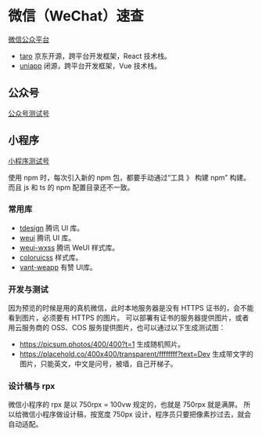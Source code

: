 # 微信（WeChat）速查

[微信公众平台](https://mp.weixin.qq.com/)

- [taro](https://github.com/nervjs/taro) 京东开源，跨平台开发框架，React 技术栈。
- [uniapp](https://uniapp.dcloud.net.cn/) 闭源，跨平台开发框架，Vue 技术栈。

## 公众号

[公众号测试号](https://mp.weixin.qq.com/debug/cgi-bin/sandbox?t=sandbox/login)

## 小程序

[小程序测试号](https://mp.weixin.qq.com/wxamp/sandbox)

使用 npm 时，每次引入新的 npm 包，都要手动通过“工具 》 构建 npm” 构建。而且 js 和 ts 的 npm 配置目录还不一致。

### 常用库

- [tdesign](https://github.com/Tencent/tdesign-miniprogram) 腾讯 UI 库。
- [weui](https://github.com/Tencent/weui) 腾讯 UI 库。
- [weui-wxss](https://github.com/Tencent/weui-wxss) 腾讯 WeUI 样式库。
- [coloruicss](https://github.com/weilanwl/coloruicss) 样式库。
- [vant-weapp](https://github.com/youzan/vant-weapp) 有赞 UI库。

### 开发与测试

因为预览的时候是用的真机微信，此时本地服务器是没有 HTTPS 证书的，会不能看到图片，必须要有 HTTPS 的图片。
可以部署有证书的服务器提供图片，或者用云服务商的 OSS、COS 服务提供图片，也可以通过以下生成测试图：

- https://picsum.photos/400/400?t=1 生成随机照片。
- https://placehold.co/400x400/transparent/ffffffff?text=Dev  生成带文字的图片，只能英文，中文是问号，被墙，自己开梯子。

### 设计稿与 rpx

微信小程序的 rpx 是以 750rpx = 100vw 规定的，也就是 750rpx 就是满屏。
所以给微信小程序做设计稿，按宽度 750px 设计，程序员只要把像素抄过去，就会自动适配。
